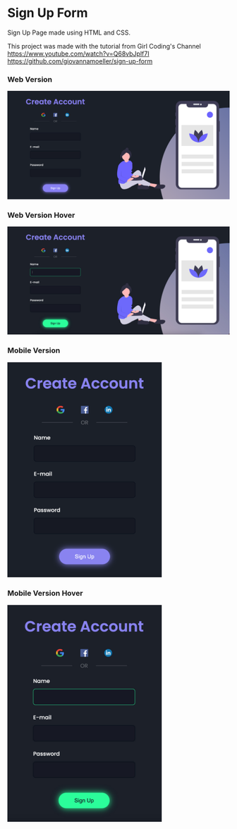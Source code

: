 # Sign Up Form

Sign Up Page made using HTML and CSS.

This project was made with the tutorial from Girl Coding's Channel https://www.youtube.com/watch?v=Q68vbJplf7I
https://github.com/giovannamoeller/sign-up-form

### Web Version
<img src="assets/images/desk-version.png" alt="Web Version"/>

### Web Version Hover
<img src="assets/images/desk-version-hover.jpg" alt="Web Version"/>

### Mobile Version
<img width="350" src="assets/images/mob-version.png" alt="Mobile Version"/>

### Mobile Version Hover
<img width="350" src="assets/images/mob-version-hover.jpg" alt="Mobile Version"/>
